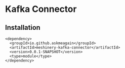 # Kafka Connector

## Installation

    <dependency>
      <groupId>io.github.askmeagain</groupId>
      <artifactId>meshinery-kafka-connector</artifactId>
      <version>0.0.1-SNAPSHOT</version>
      <type>module</type>
    </dependency>
